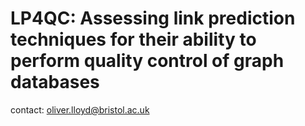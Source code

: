 # LP4QC: Assessing link prediction techniques for their ability to perform quality control of graph databases

contact: oliver.lloyd@bristol.ac.uk
